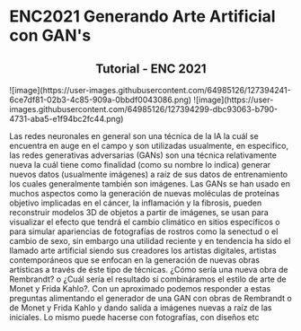# ENC2021 Generando Arte Artificial con GAN's
<center> 
  
## Tutorial - ENC 2021 

</center>
![image](https://user-images.githubusercontent.com/64985126/127394241-6ce7df81-02b3-4c85-909a-0bbdf0043086.png)
![image](https://user-images.githubusercontent.com/64985126/127394299-dbc93063-b790-4731-aba5-e1f94bc2fc44.png)


Las redes neuronales en general son una técnica de la IA la cuál se encuentra en auge en el
campo y son utilizadas usualmente, en especifico, las redes generativas adversarias (GANs) son
una técnica relativamente nueva la cuál tiene como finalidad (como su nombre lo indica)
generar nuevos datos (usualmente imágenes) a raíz de sus datos de entrenamiento los cuales
generalmente también son imágenes.
Las GANs se han usado en muchos aspectos como la generación de nuevas moléculas de
proteínas objetivo implicadas en el cáncer, la inflamación y la fibrosis, pueden reconstruir
modelos 3D de objetos a partir de imágenes, se usan para visualizar el efecto que tendrá el
cambio climático en sitios específicos o para simular apariencias de fotografías de rostros como
la senectud o el cambio de sexo, sin embargo una utilidad reciente y en tendencia ha sido el
llamado arte artificial siendo sus creadores los artistas digitales, artistas contemporáneos que
se enfocan en la generación de nuevas obras artísticas a través de éste tipo de técnicas.
¿Cómo sería una nueva obra de Rembrandt? o ¿Cuál sería el resultado sí combináramos el
estilo de arte de Monet y Frida Kahlo?. Con un aproximado podemos responder a estas
preguntas alimentando el generador de una GAN con obras de Rembrandt o de Monet y Frida 
Kahlo y dando salida a imágenes nuevas a raíz de las iniciales. Lo mismo puede hacerse con
fotografías, con diseños etc
